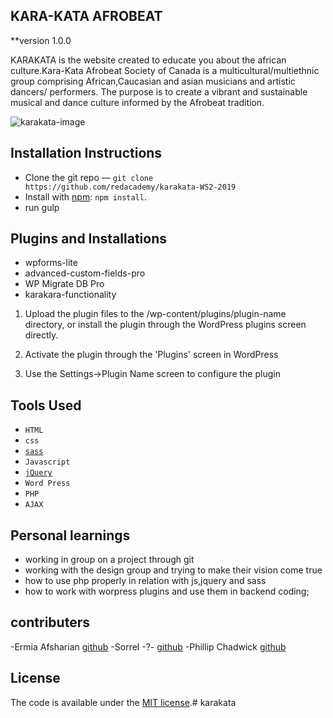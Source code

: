 
## KARA-KATA AFROBEAT

**version 1.0.0

KARAKATA is the website created to educate you about the african culture.Kara-Kata Afrobeat Society of Canada is a multicultural/multiethnic group comprising African,Caucasian and asian musicians and artistic dancers/ performers. The purpose is to create a vibrant and sustainable musical and dance culture informed by the Afrobeat tradition.

![karakata-image]()

## Installation Instructions

* Clone the git repo — `git clone
  https://github.com/redacademy/karakata-WS2-2019`  
* Install with [npm](https://www.npmjs.com/): `npm install`.
* run gulp

## Plugins and Installations

-  wpforms-lite
- advanced-custom-fields-pro
- WP Migrate DB Pro
- karakara-functionality
1.  Upload the plugin files to the /wp-content/plugins/plugin-name directory, or install the plugin through the WordPress plugins screen directly.
2. Activate the plugin through the 'Plugins' screen in WordPress

3. Use the Settings->Plugin Name screen to configure the plugin

## Tools Used
* `HTML`
* `css`
* [`sass`](https://sass-lang.com/) 
* `Javascript`
* [`jQuery`](https://jquery.com/) 
* `Word Press`
* `PHP`
* `AJAX`

## Personal learnings

* working in group on a project through git
* working with the design group and trying to make their vision come true
* how to use php properly in relation with js,jquery and sass 
* how to  work with worpress plugins and use them in backend coding;
## contributers

-Ermia Afsharian [github](https://github.com/ermia-afshaian)
-Sorrel -?- [github](https://github.com/Sorrelljs)
-Phillip Chadwick [github](https://github.com/smeggins)
## License

The code is available under the [MIT license](LICENSE.txt).# karakata
